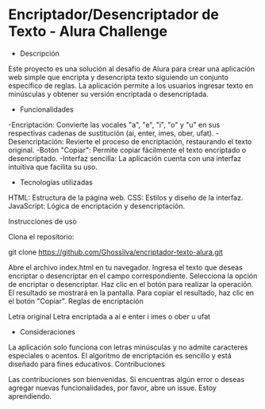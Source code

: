 <h1>Encriptador/Desencriptador de Texto - Alura Challenge</h1>

- Descripción

Este proyecto es una solución al desafío de Alura para crear una aplicación web simple que encripta y desencripta texto siguiendo un conjunto específico de reglas. La aplicación permite a los usuarios ingresar texto en minúsculas y obtener su versión encriptada o desencriptada.

- Funcionalidades

-Encriptación: Convierte las vocales "a", "e", "i", "o" y "u" en sus respectivas cadenas de sustitución (ai, enter, imes, ober, ufat).
-Desencriptación: Revierte el proceso de encriptación, restaurando el texto original.
-Botón "Copiar": Permite copiar fácilmente el texto encriptado o desencriptado.
-Interfaz sencilla: La aplicación cuenta con una interfaz intuitiva que facilita su uso.

- Tecnologías utilizadas

HTML: Estructura de la página web.
CSS: Estilos y diseño de la interfaz.
JavaScript: Lógica de encriptación y desencriptación.

Instrucciones de uso

Clona el repositorio:

git clone https://github.com/Ghossilva/encriptador-texto-alura.git

Abre el archivo index.html en tu navegador.
Ingresa el texto que deseas encriptar o desencriptar en el campo correspondiente.
Selecciona la opción de encriptar o desencriptar.
Haz clic en el botón para realizar la operación.
El resultado se mostrará en la pantalla.
Para copiar el resultado, haz clic en el botón "Copiar".
Reglas de encriptación

Letra original	Letra encriptada
a	              ai
e	              enter
i	              imes
o	              ober
u	              ufat

- Consideraciones

La aplicación solo funciona con letras minúsculas y no admite caracteres especiales o acentos.
El algoritmo de encriptación es sencillo y está diseñado para fines educativos.
Contribuciones

Las contribuciones son bienvenidas. Si encuentras algún error o deseas agregar nuevas funcionalidades, por favor, abre un issue. Estoy aprendiendo. 
